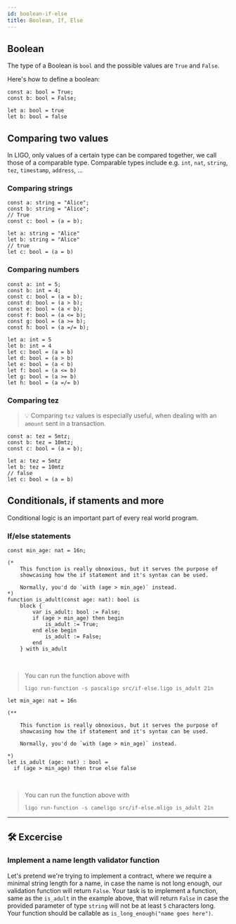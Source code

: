 ```yaml
---
id: boolean-if-else
title: Boolean, If, Else
---
```


## Boolean

The type of a Boolean is `bool` and the possible values are `True` and `False`.

Here's how to define a boolean:

<!--DOCUSAURUS_CODE_TABS-->
<!--Pascaligo-->
```pascaligo
const a: bool = True;
const b: bool = False;
```
<!--Cameligo-->
```cameligo
let a: bool = true
let b: bool = false
```
<!--END_DOCUSAURUS_CODE_TABS-->


## Comparing two values

In LIGO, only values of a certain type can be compared together, we call those of a comparable type. Comparable types include e.g. `int`, `nat`, `string`, `tez`, `timestamp`, `address`, ...

### Comparing strings

<!--DOCUSAURUS_CODE_TABS-->
<!--Pascaligo-->
```pascaligo
const a: string = "Alice";
const b: string = "Alice";
// True
const c: bool = (a = b);
```
<!--Cameligo-->
```cameligo
let a: string = "Alice"
let b: string = "Alice"
// true
let c: bool = (a = b)
```
<!--END_DOCUSAURUS_CODE_TABS-->


### Comparing numbers

<!--DOCUSAURUS_CODE_TABS-->
<!--Pascaligo-->
```pascaligo
const a: int = 5;
const b: int = 4;
const c: bool = (a = b);
const d: bool = (a > b);
const e: bool = (a < b);
const f: bool = (a <= b);
const g: bool = (a >= b);
const h: bool = (a =/= b);
```
<!--Cameligo-->
```cameligo
let a: int = 5
let b: int = 4
let c: bool = (a = b)
let d: bool = (a > b)
let e: bool = (a < b)
let f: bool = (a <= b)
let g: bool = (a >= b)
let h: bool = (a =/= b)
```
<!--END_DOCUSAURUS_CODE_TABS-->


### Comparing tez

> 💡 Comparing `tez` values is especially useful, when dealing with an `amount` sent in a transaction.

<!--DOCUSAURUS_CODE_TABS-->
<!--Pascaligo-->
```pascaligo
const a: tez = 5mtz;
const b: tez = 10mtz;
const c: bool = (a = b);
```
<!--Cameligo-->
```cameligo
let a: tez = 5mtz
let b: tez = 10mtz
// false
let c: bool = (a = b)
```
<!--END_DOCUSAURUS_CODE_TABS-->


## Conditionals, if staments and more

Conditional logic is an important part of every real world program.

### If/else statements

<!--DOCUSAURUS_CODE_TABS-->
<!--Pascaligo-->
```pascaligo
const min_age: nat = 16n;

(*
    This function is really obnoxious, but it serves the purpose of
    showcasing how the if statement and it's syntax can be used.

    Normally, you'd do `with (age > min_age)` instead.
*)
function is_adult(const age: nat): bool is
    block {
        var is_adult: bool := False;
        if (age > min_age) then begin
            is_adult := True;
        end else begin
            is_adult := False;
        end
    } with is_adult
```

<br/>

> You can run the function above with
> ```
> ligo run-function -s pascaligo src/if-else.ligo is_adult 21n
> ```

<!--Cameligo-->
```cameligo
let min_age: nat = 16n

(**

    This function is really obnoxious, but it serves the purpose of
    showcasing how the if statement and it's syntax can be used.

    Normally, you'd do `with (age > min_age)` instead.

*)
let is_adult (age: nat) : bool =
  if (age > min_age) then true else false
```

<br/>

> You can run the function above with
> ```
> ligo run-function -s cameligo src/if-else.mligo is_adult 21n
> ```

<!--END_DOCUSAURUS_CODE_TABS-->


---

## 🛠 Excercise

### Implement a name length validator function

Let's pretend we're trying to implement a contract, where we require a minimal string length for a name, in case the name is not long enough, our validation function will return `False`.
Your task is to implement a function, same as the `is_adult` in the example above, that will return `False` in case the provided parameter of type `string` will not be at least `5` characters long. Your function should be callable as `is_long_enough("name goes here")`.
